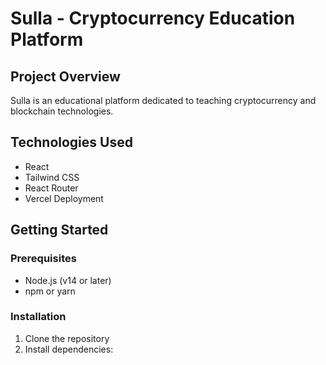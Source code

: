 # Sulla - Cryptocurrency Education Platform

## Project Overview
Sulla is an educational platform dedicated to teaching cryptocurrency and blockchain technologies.

## Technologies Used
- React
- Tailwind CSS
- React Router
- Vercel Deployment

## Getting Started

### Prerequisites
- Node.js (v14 or later)
- npm or yarn

### Installation
1. Clone the repository
2. Install dependencies:
